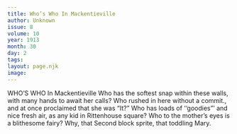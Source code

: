 ```yaml
---
title: Who’s Who In Mackentieville
author: Unknown
issue: 8
volume: 10
year: 1913
month: 30
day: 2
tags:
layout: page.njk
image:
---
```

WHO’S WHO In Mackentieville    Who has the softest snap within these walls, with many hands to await her calls? Who rushed in here without a commit., and at once proclaimed that she was “It?” Who has loads of ‘‘goodies”’ and nice fresh air, as any kid in Rittenhouse square? Who to the mother’s eyes is a blithesome fairy? Why, that Second block sprite, that toddling Mary. 




